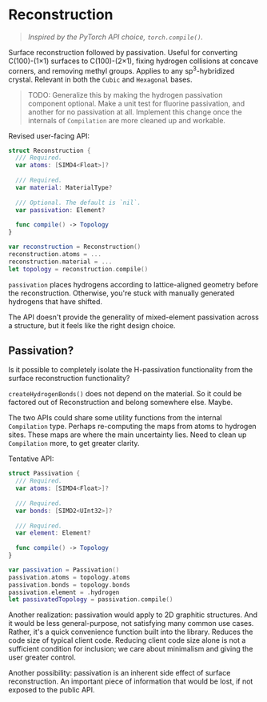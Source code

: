 # Reconstruction

> _Inspired by the PyTorch API choice, `torch.compile()`._

Surface reconstruction followed by passivation. Useful for converting C(100)-(1×1) surfaces to C(100)-(2×1), fixing hydrogen collisions at concave corners, and removing methyl groups. Applies to any sp<sup>3</sup>-hybridized crystal. Relevant in both the `Cubic` and `Hexagonal` bases.

> TODO: Generalize this by making the hydrogen passivation component optional. Make a unit test for fluorine passivation, and another for no passivation at all. Implement this change once the internals of `Compilation` are more cleaned up and workable.

Revised user-facing API:

```swift
struct Reconstruction {
  /// Required.
  var atoms: [SIMD4<Float>]?
  
  /// Required.
  var material: MaterialType?
  
  /// Optional. The default is `nil`. 
  var passivation: Element?
  
  func compile() -> Topology
}

var reconstruction = Reconstruction()
reconstruction.atoms = ...
reconstruction.material = ...
let topology = reconstruction.compile()
```

`passivation` places hydrogens according to lattice-aligned geometry before the reconstruction. Otherwise, you're stuck with manually generated hydrogens that have shifted.

The API doesn't provide the generality of mixed-element passivation across a structure, but it feels like the right design choice.

## Passivation?

Is it possible to completely isolate the H-passivation functionality from the surface reconstruction functionality?

`createHydrogenBonds()` does not depend on the material. So it could be factored out of Reconstruction and belong somewhere else. Maybe.

The two APIs could share some utility functions from the internal `Compilation` type. Perhaps re-computing the maps from atoms to hydrogen sites. These maps are where the main uncertainty lies. Need to clean up `Compilation` more, to get greater clarity.

Tentative API:

```swift
struct Passivation {
  /// Required.
  var atoms: [SIMD4<Float>]?
  
  /// Required.
  var bonds: [SIMD2<UInt32>]?
  
  /// Required.
  var element: Element?
  
  func compile() -> Topology
}

var passivation = Passivation()
passivation.atoms = topology.atoms
passivation.bonds = topology.bonds
passivation.element = .hydrogen
let passivatedTopology = passivation.compile()
```

Another realization: passivation would apply to 2D graphitic structures. And it would be less general-purpose, not satisfying many common use cases. Rather, it's a quick convenience function built into the library. Reduces the code size of typical client code. Reducing client code size alone is not a sufficient condition for inclusion; we care about minimalism and giving the user greater control.

Another possibility: passivation is an inherent side effect of surface reconstruction. An important piece of information that would be lost, if not exposed to the public API.
